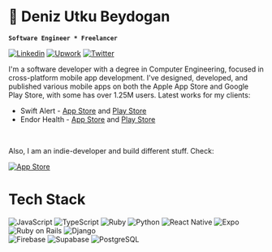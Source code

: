 # 🪸 Deniz Utku Beydogan

**`Software Engineer * Freelancer`**

[![Linkedin](https://img.shields.io/badge/LinkedIn-0077B5?style=for-the-badge&logo=linkedin&logoColor=white)](https://www.linkedin.com/in/denizutku/)
[![Upwork](https://img.shields.io/badge/UpWork-6FDA44?style=for-the-badge&logo=Upwork&logoColor=white)](https://www.upwork.com/freelancers/~0188f23eb11d314779)
[![Twitter](https://img.shields.io/badge/X-000000?style=for-the-badge&logo=x&logoColor=white)](https://x.com/denizutkub)

I'm a software developer with a degree in Computer Engineering, focused in cross-platform mobile app development. I've designed, developed, and published various mobile apps on both the Apple App Store and Google Play Store, with some has over 1.25M users. Latest works for my clients:

- Swift Alert - [App Store](https://apps.apple.com/us/app/swift-alert/id6462791583) and [Play Store](https://play.google.com/store/apps/details?id=swift.alert.app)<br/>
- Endor Health - [App Store](https://apps.apple.com/ca/app/endor-health/id6472676079) and [Play Store](https://play.google.com/store/apps/details?id=com.endorhealth.endormobileapp)<br/>

<br/>

Also, I am an indie-developer and build different stuff. Check:

[![App Store](https://img.shields.io/badge/App_Store-0D96F6?style=for-the-badge&logo=app-store&logoColor=white)](https://apps.apple.com/us/developer/deniz-utku-beydogan/id1603819439)

# Tech Stack
![JavaScript](https://img.shields.io/badge/JavaScript-323330?style=for-the-badge&logo=javascript&logoColor=F7DF1E)
![TypeScript](https://img.shields.io/badge/TypeScript-007ACC?style=for-the-badge&logo=typescript&logoColor=white)
![Ruby](https://img.shields.io/badge/Ruby-CC342D?style=for-the-badge&logo=ruby&logoColor=white)
![Python](https://img.shields.io/badge/Python-FFD43B?style=for-the-badge&logo=python&logoColor=blue)
![React Native](https://img.shields.io/badge/React_Native-20232A?style=for-the-badge&logo=react&logoColor=61DAFB)
![Expo](https://img.shields.io/badge/Expo-1B1F23?style=for-the-badge&logo=expo&logoColor=white)
![Ruby on Rails](https://img.shields.io/badge/Ruby_on_Rails-CC0000?style=for-the-badge&logo=ruby-on-rails&logoColor=white)
![Django](https://img.shields.io/badge/Django-092E20?style=for-the-badge&logo=django&logoColor=green)  
![Firebase](https://img.shields.io/badge/firebase-ffca28?style=for-the-badge&logo=firebase&logoColor=black)
![Supabase](https://img.shields.io/badge/Supabase-181818?style=for-the-badge&logo=supabase&logoColor=white)
![PostgreSQL](https://img.shields.io/badge/PostgreSQL-316192?style=for-the-badge&logo=postgresql&logoColor=white)


